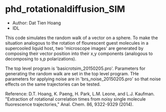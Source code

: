 # phd_rotationaldiffusion_SIM
- Author: Dat Tien Hoang
- IDL

This code simulates the random walk of a vector on a sphere. To make the situation analogous 
to the rotation of flourescent guest molecules in a supercooled liquid host, two 'microscope images' 
are generated by composing their vector position into their x,y components (analogous to 
decomposing to s,p polarizations).

The top level program is 'basicrotsim_20150205.pro'. Parameters for generating the random walk are
set in the top level program. THe parameters for applying noise are in 'brs_noise_20150205.pro'
so that noise effects on the same trajectories can be tested.

Reference: D.T. Hoang, K. Paeng, H. Park, L.M. Leone, and L.J. Kaufman. "Extraction of rotational 
correlation times from noisy single molecule fluorescence trajectories," Anal. Chem. 86, 
9322-9329 (2014).
